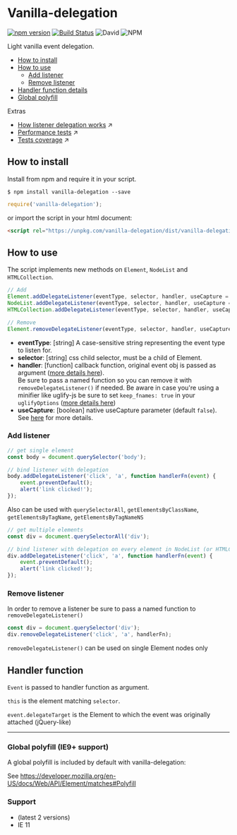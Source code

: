# Vanilla-delegation

[![npm version](https://badge.fury.io/js/vanilla-delegation.svg)](https://badge.fury.io/js/vanilla-delegation) [![Build Status](https://travis-ci.org/Matriz88/vanilla-delegation.svg?branch=master)](https://travis-ci.org/Matriz88/vanilla-delegation) ![David](https://img.shields.io/david/Matriz88/vanilla-delegation) ![NPM](https://img.shields.io/npm/l/vanilla-delegation)

Light vanilla event delegation.

* [How to install](#how-to-install)
* [How to use](#how-to-use)
   * [Add listener](#add-listener)
   * [Remove listener](#remove-listener)
* [Handler function details](#handler-function)
* [Global polyfill](#global-polyfill-ie9-support)

Extras
* [How listener delegation works](/extras/how-delegation-lookup-works.md) ↗️
* [Performance tests](/extras/performance-test.md) ↗️
* [Tests coverage](https://matriz88.github.io/vanilla-delegation/extras/coverage_reports/lcov-report/index.html) ↗️

## How to install

Install from npm and require it in your script.

```
$ npm install vanilla-delegation --save
```
```javascript
require('vanilla-delegation');
```
or import the script in your html document:
```html
<script rel="https://unpkg.com/vanilla-delegation/dist/vanilla-delegation.min.js" />
```
## How to use
The script implements new methods on `Element`, `NodeList` and `HTMLCollection`.
```javascript
// Add
Element.addDelegateListener(eventType, selector, handler, useCapture = false)
NodeList.addDelegateListener(eventType, selector, handler, useCapture = false)
HTMLCollection.addDelegateListener(eventType, selector, handler, useCapture = false)

// Remove
Element.removeDelegateListener(eventType, selector, handler, useCapture = false)
```

- **eventType**: [string] A case-sensitive string representing the event type to listen for.
- **selector**: [string] css child selector, must be a child of Element.
- **handler**: [function] callback function, original event obj is passed as argument ([more details here](#handler-function)).<br />
Be sure to pass a named function so you can remove it with `removeDelegateListener()` if needed. Be aware in case you're using a minifier like uglify-js be sure to set `keep_fnames: true` in your `uglifyOptions` ([more details here](https://webpack.js.org/plugins/uglifyjs-webpack-plugin/#uglifyoptions))
- **useCapture**: [boolean] native useCapture parameter (default `false`). See [here](https://developer.mozilla.org/it/docs/Web/API/Element/addEventListener) for more details.

### Add listener

```javascript
// get single element
const body = document.querySelector('body');

// bind listener with delegation
body.addDelegateListener('click', 'a', function handlerFn(event) {
    event.preventDefault();
    alert('link clicked!');
});
```
Also can be used with `querySelectorAll`, `getElementsByClassName`, `getElementsByTagName`, `getElementsByTagNameNS`
```javascript
// get multiple elements
const div = document.querySelectorAll('div');

// bind listener with delegation on every element in NodeList (or HTMLCollection)
div.addDelegateListener('click', 'a', function handlerFn(event) {
    event.preventDefault();
    alert('link clicked!');
});
```

### Remove listener
In order to remove a listener be sure to pass a named function to `removeDelegateListener()`
```javascript
const div = document.querySelector('div');
div.removeDelegateListener('click', 'a', handlerFn);
```

`removeDelegateListener()` can be used on single Element nodes only

## Handler function
`Event` is passed to handler function as argument.

`this` is the element matching `selector`.

`event.delegateTarget` is the Element to which the event was originally attached (jQuery-like)

---

### Global polyfill (IE9+ support)

A global polyfill is included by default with vanilla-delegation:

See https://developer.mozilla.org/en-US/docs/Web/API/Element/matches#Polyfill

### Support
- (latest 2 versions)
- IE 11
